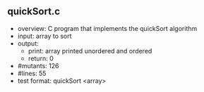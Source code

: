 ## quickSort.c
 - overview: C program that implements the quickSort algorithm
 - input: array to sort
 - output: 
     - print: array printed unordered and ordered
     - return: 0
 - #mutants: 126
 - #lines: 55
 - test format: quickSort \<array\> 